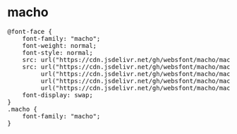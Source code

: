# macho

<pre>
@font-face {
    font-family: "macho";
    font-weight: normal;
    font-style: normal;
    src: url("https://cdn.jsdelivr.net/gh/websfont/macho/macho.eot");
    src: url("https://cdn.jsdelivr.net/gh/websfont/macho/macho.eot?#iefix") format("embedded-opentype"),
         url("https://cdn.jsdelivr.net/gh/websfont/macho/macho.woff2") format("woff2"),
         url("https://cdn.jsdelivr.net/gh/websfont/macho/macho.woff") format("woff"),
         url("https://cdn.jsdelivr.net/gh/websfont/macho/macho.ttf") format("truetype");
    font-display: swap;
}
.macho {
    font-family: "macho";
}
</pre>
